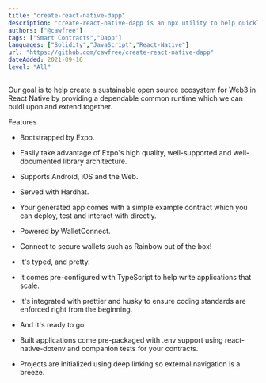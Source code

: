```yaml
---
title: "create-react-native-dapp"
description: "create-react-native-dapp is an npx utility to help quickly bootstrap React Native applications with access to the Ethereum Blockchain."
authors: ["@cawfree"]
tags: ["Smart Contracts","Dapp"]
languages: ["Solidity","JavaScript","React-Native"]
url: "https://github.com/cawfree/create-react-native-dapp"
dateAdded: 2021-09-16
level: "All"
---
```


Our goal is to help create a sustainable open source ecosystem for Web3 in React Native by providing a dependable common runtime which we can buidl upon and extend together.

Features
- Bootstrapped by Expo.
- Easily take advantage of Expo's high quality, well-supported and well-documented library architecture.
- Supports Android, iOS and the Web.

- Served with Hardhat.
- Your generated app comes with a simple example contract which you can deploy, test and interact with directly.

- Powered by WalletConnect.
- Connect to secure wallets such as Rainbow out of the box!

- It's typed, and pretty.
- It comes pre-configured with TypeScript to help write applications that scale.
- It's integrated with prettier and husky to ensure coding standards are enforced right from the beginning.

- And it's ready to go.
- Built applications come pre-packaged with .env support using react-native-dotenv and companion tests for your contracts.
- Projects are initialized using deep linking so external navigation is a breeze.